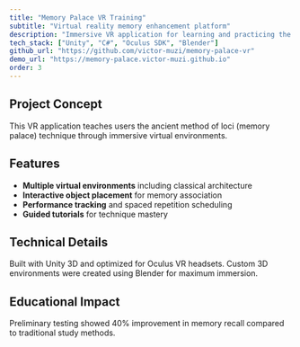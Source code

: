 ```yaml
---
title: "Memory Palace VR Training"
subtitle: "Virtual reality memory enhancement platform"
description: "Immersive VR application for learning and practicing the method of loci memory technique."
tech_stack: ["Unity", "C#", "Oculus SDK", "Blender"]
github_url: "https://github.com/victor-muzi/memory-palace-vr"
demo_url: "https://memory-palace.victor-muzi.github.io"
order: 3
---
```


## Project Concept

This VR application teaches users the ancient method of loci (memory palace) technique through immersive virtual environments.

## Features

- **Multiple virtual environments** including classical architecture
- **Interactive object placement** for memory association
- **Performance tracking** and spaced repetition scheduling
- **Guided tutorials** for technique mastery

## Technical Details

Built with Unity 3D and optimized for Oculus VR headsets. Custom 3D environments were created using Blender for maximum immersion.

## Educational Impact

Preliminary testing showed 40% improvement in memory recall compared to traditional study methods.